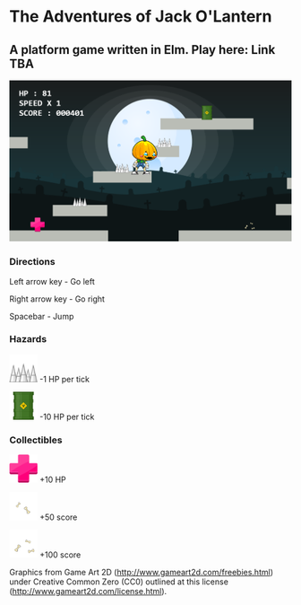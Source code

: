 # The Adventures of Jack O'Lantern

## A platform game written in Elm. Play here: Link TBA

![](/graphic/screenshot.png?raw=true)

### Directions

Left arrow key - Go left


Right arrow key - Go right


Spacebar - Jump

### Hazards

<img src="https://github.com/jessicayzt/cpsc311_proj/blob/master/graphic/env/hazard/spikes.png" width="50" height="50" /> -1 HP per tick


<img src="https://github.com/jessicayzt/cpsc311_proj/blob/master/graphic/env/hazard/nuclear_waste.png" width="50" height="50" /> -10 HP per tick

### Collectibles

<img src="https://github.com/jessicayzt/cpsc311_proj/blob/master/graphic/env/collectible/hp.png" width="50" height="50" /> +10 HP


<img src="https://github.com/jessicayzt/cpsc311_proj/blob/master/graphic/env/collectible/bones_2.png" width="50" height="50" /> +50 score


<img src="https://github.com/jessicayzt/cpsc311_proj/blob/master/graphic/env/collectible/bones_3.png" width="50" height="50" /> +100 score


Graphics from Game Art 2D (http://www.gameart2d.com/freebies.html) under Creative Common Zero (CC0) outlined at this license (http://www.gameart2d.com/license.html).
